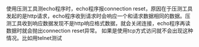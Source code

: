 使用压测工具测echo程序时，echo程序报connection reset，原因在于压测工具发起的是http请求，echo程序收到请求时会响应一个和请求数据相同的数据。压测工具收到响应数据发现不是http响应格式数据，就会关闭连接，echo程序再读数据时就会抛出connection reset异常。
如果是使用tcp方式访问就不会出现这种情况。比如用telnet测试
